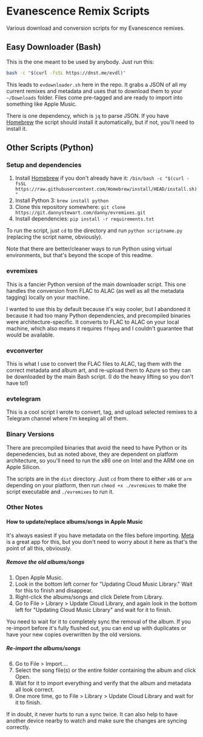 # Evanescence Remix Scripts

Various download and conversion scripts for my Evanescence remixes.

## Easy Downloader (Bash)

This is the one meant to be used by anybody. Just run this:
```bash
bash -c "$(curl -fsSL https://dnst.me/evdl)"
```

This leads to `evdownloader.sh` here in the repo. It grabs a JSON of all my current remixes and metadata and uses that to download them to your `~/Downloads` folder. Files come pre-tagged and are ready to import into something like Apple Music.

There is one dependency, which is `jq` to parse JSON. If you have [Homebrew](https://brew.sh) the script should install it automatically, but if not, you'll need to install it.

## Other Scripts (Python)

### Setup and dependencies

1. Install [Homebrew](https://brew.sh) if you don't already have it: `/bin/bash -c "$(curl -fsSL https://raw.githubusercontent.com/Homebrew/install/HEAD/install.sh)"`
2. Install Python 3: `brew install python`
3. Clone this repository somewhere: `git clone https://git.dannystewart.com/danny/evremixes.git`
4. Install dependencies: `pip install -r requirements.txt`

To run the script, just `cd` to the directory and run `python scriptname.py` (replacing the script name, obviously).

Note that there are better/cleaner ways to run Python using virtual environments, but that's beyond the scope of this readme.

### evremixes

This is a fancier Python version of the main downloader script. This one handles the conversion from FLAC to ALAC (as well as all the metadata tagging) locally on your machine.

I wanted to use this by default because it's way cooler, but I abandoned it because it had too many Python dependencies, and precompiled binaries were architecture-specific. It converts to FLAC to ALAC on your local machine, which also means it requires `ffmpeg` and I couldn't guarantee that would be available.

### evconverter

This is what I use to convert the FLAC files to ALAC, tag them with the correct metadata and album art, and re-upload them to Azure so they can be downloaded by the main Bash script. (I do the heavy lifting so you don't have to!)

### evtelegram

This is a cool script I wrote to convert, tag, and upload selected remixes to a Telegram channel where I'm keeping all of them.

### Binary Versions

There are precompiled binaries that avoid the need to have Python or its depenedencies, but as noted above, they are dependent on platform architecture, so you'll need to run the x86 one on Intel and the ARM one on Apple Silicon.

The scripts are in the `dist` directory. Just `cd` from there to either `x86` or `arm` depending on your platform, then run `chmod +x ./evremixes` to make the script executable and `./evremixes` to run it.

### Other Notes

#### How to update/replace albums/songs in Apple Music

It's always easiest if you have metadata on the files before importing. [Meta](https://www.nightbirdsevolve.com/meta/) is a great app for this, but you don't need to worry about it here as that's the point of all this, obviously.

##### Remove the old albums/songs

1. Open Apple Music.
2. Look in the bottom left corner for "Updating Cloud Music Library." Wait for this to finish and disappear.
3. Right-click the albums/songs and click Delete from Library.
4. Go to File > Library > Update Cloud Library, and again look in the bottom left for "Updating Cloud Music Library" and wait for it to finish.

You need to wait for it to completely sync the removal of the album. If you re-import before it's fully flushed out, you can end up with duplicates or have your new copies overwritten by the old versions.

##### Re-import the albums/songs

6. Go to File > Import….
7. Select the song file(s) or the entire folder containing the album and click Open.
8. Wait for it to import everything and verify that the album and metadata all look correct.
9. One more time, go to File > Library > Update Cloud Library and wait for it to finish.

If in doubt, it never hurts to run a sync twice. It can also help to have another device nearby to watch and make sure the changes are syncing correctly.
